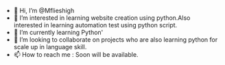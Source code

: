 - 👋 Hi, I’m @Mflieshigh
- 👀 I’m interested in learning website creation using python.Also interested in learning automation test using python script. 
- 🌱 I’m currently learning Python'
- 💞️ I’m looking to collaborate on projects who are also learning python for scale up in language skill.
- 📫 How to reach me : Soon will be available.

<!---
Mflieshigh/Mflieshigh is a ✨ special ✨ repository because its `README.md` (this file) appears on your GitHub profile.
You can click the Preview link to take a look at your changes.
--->
